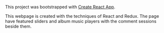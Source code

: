 This project was bootstrapped with [Create React App](https://github.com/facebookincubator/create-react-app).

This webpage is created with the techniques of React and Redux. The page have featured sliders and album music players with the comment sessions beside them.
